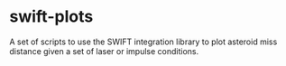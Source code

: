 swift-plots
===========

A set of scripts to use the SWIFT integration library to plot asteroid miss distance given a set of laser or impulse conditions.
